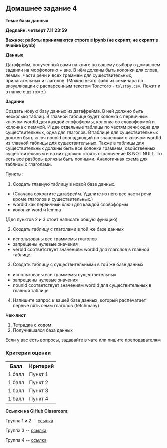## Домашнее задание 4

**Тема: базы данных**

**Дедлайн: четверт 7.11 23:59**

**Важное: работы принимаются строго в ipynb (не скрипт, не скрипт в ячейке ipynb)**

**Данные**

Датафрейм, полученный вами на книге по вашему выбору в домашнем задании на морфологию + виз. В нём должны быть колонки для слова, леммы, части речи и всех граммем для существительных, прилагательных и глаголов. (Можно взять файл из семинара по визуализации с распарсенным текстом Толстого - `tolstoy.csv`. Лежит и в папке с дз тоже.)

**Задание**

Создать новую базу данных из датафрейма. В ней должно быть несколько таблиц. В главной таблице будет колонка с первичным ключом wordId для каждой слофоформы, колонка со словоформой и колонка с леммой. И две отдельные таблицы по частям речи: одна для существительных, одна для глаголов. В таблице для существительных должен быть ключ nounId совпадающий по значениям с ключом wordId из главной таблицы для существительных. Также в таблицы для существительных должны быть все колонки граммем, свойственных существительным и на них должно стоять ограничение IS NOT NULL. То есть все разборы должны быть полными. Аналогичная схема для таблицы с глаголами.


Пункты:

1. Создать главную таблицу в новой базе данных.
  - (Сначала сократите датафрейм. Удалите из него все части речи кроме глаголов и существительных.)
  - wordId как первичный ключ для каждой словоформы
  - колонки word и lemma

(Для пунктов 2 и 3 стоит написать общую функцию)

2. Создать таблицу с глаголами в той же базе данных
  - использованы все граммемы глаголов
  - запрещены нулевые значения
  - verbId соответствует значениям wordId для глаголов в главной таблице

3. Создать таблицу с существительными в той же базе данных
  - использованы все граммемы существительных
  - запрещены нулевые значения
  - nounId соответствует значениям wordId для существительных в главной таблице

4. Напишите запрос к вашей базе данных, который распечатает первые пять лемм глаголов (fetchmany)

**Чек-лист**

1. Тетрадка с кодом
2. Получившаяся база данных

Если у вас есть вопросы, задавайте в чате или пишите преподавателям

### Критерии оценки
  
<table>
    <tr><th>Балл</th><th>Критерий</th></tr>
    <tr><td>1 балл</td><td>Пункт 1</td></tr>
    <tr><td>1 балл</td><td>Пункт 2</td></tr>
    <tr><td>1 балл</td><td>Пункт 3</td></tr>
    <tr><td>1 балл</td><td>Пункт 4</td></tr>
</table>

**Ссылки на GiHub Classroom:**

Группа 1 и 2 -- [ссылка](https://classroom.github.com/a/o5z1WLGY)

Группа 3 -- [ссылка](https://classroom.github.com/a/YTnFWDfI)

Группа 4 -- [ссылка](https://classroom.github.com/a/_zz8yBaJ) 